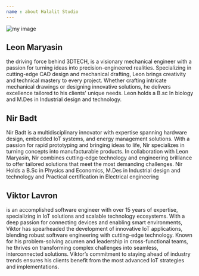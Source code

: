 ```yaml
---
name : about Halalit Studio
---
```

![my image](/img/about/leon.png)

## Leon Maryasin

the driving force behind 3DTECH, is a visionary mechanical engineer with a passion for turning ideas into precision-engineered realities. Specializing in cutting-edge CAD design and mechanical drafting, Leon brings creativity and technical mastery to every project. Whether crafting intricate mechanical drawings or designing innovative solutions, he delivers excellence tailored to his clients' unique needs. 
Leon holds a B.sc In biology and M.Des in Industrial design and technology.

## Nir Badt

Nir Badt is a multidisciplinary innovator with expertise spanning hardware design, embedded IoT systems, and energy management solutions. With a passion for rapid prototyping and bringing ideas to life, Nir specializes in turning concepts into manufacturable products. 
In collaboration with Leon Maryasin, Nir combines cutting-edge technology and engineering brilliance to offer tailored solutions that meet the most demanding challenges. 
Nir Holds a B.Sc in Physics and Economics, M.Des in Industrial design and technology and Practical certification in Electrical engineering

## Viktor Lavron

is an accomplished software engineer with over 15 years of expertise, specializing in IoT solutions and scalable technology ecosystems. With a deep passion for connecting devices and enabling smart environments, Viktor has spearheaded the development of innovative IoT applications, blending robust software engineering with cutting-edge technology. Known for his problem-solving acumen and leadership in cross-functional teams, he thrives on transforming complex challenges into seamless, interconnected solutions. Viktor’s commitment to staying ahead of industry trends ensures his clients benefit from the most advanced IoT strategies and implementations.